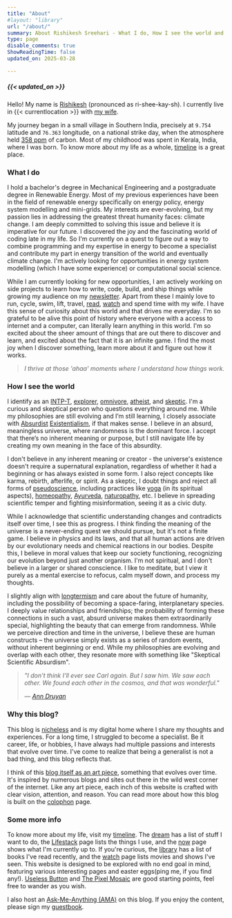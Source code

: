 ```yaml
---
title: "About"
#layout: "library"
url: "/about/"
summary: About Rishikesh Sreehari - What I do, How I see the world and why I write this blog.
type: page
disable_comments: true
ShowReadingTime: false
updated_on: 2025-03-28

---
```

#####  {{< updated_on >}}

Hello! My name is [Rishikesh](/name) (pronounced as ri-shee-kay-sh).
I currently live in {{< currentlocation >}} with [my wife](https://tibetanyeti.com/). 

My journey began in a small village in Southern India, precisely at `9.754` latitude and `76.363` longitude, on a national strike day, when the atmosphere held [358 ppm](https://www.co2levels.org) of carbon. Most of my childhood was spent in Kerala, India, where I was born. To know more about my life as a whole, [timeline](/timeline) is a great place.

### What I do

I hold a bachelor's degree in Mechanical Engineering and a postgraduate degree in Renewable Energy. Most of my previous experiences have been in the field of renewable energy specifically on energy policy, energy system modelling and mini-grids. My interests are ever-evolving, but my passion lies in addressing the greatest threat humanity faces: climate change. I am deeply committed to solving this issue and believe it is imperative for our future. I discovered the joy and the fascinating world of coding late in my life. So I'm currently on a quest to figure out a way to combine programming and my expertise in energy to become a specialist and contribute my part in energy transition of the world and eventually climate change. I'm actively looking for opportunities in energy system modelling (which I have some experience) or computational social science. 

While I am currently looking for new opportunities, I am actively working on side projects to learn how to write, code, build, and ship things while growing my audience on my [newsletter](/newsletter). Apart from these I mainly love to run, cycle, swim, lift, travel, [read](/library), [watch](/watch) and spend time with my wife. I have this sense of curiosity about this world and that drives me everyday. I'm so grateful to be alive this point of history where everyone with a access to internet and a computer, can literally learn anything in this world. I'm so excited about the sheer amount of things that are out there to discover and learn, and excited about the fact that it is an infinite game. I find the most joy when I discover something, learn more about it and figure out how it works. 

>_I thrive at those 'ahaa' moments where I understand how things work._

### How I see the world

I identify as an [INTP-T](https://www.16personalities.com/intp-personality), [explorer](https://principlesyou.com/archetypes/explorer), [omnivore](https://en.wikipedia.org/wiki/Omnivore), [atheist](https://en.wikipedia.org/wiki/Atheism), and [skeptic](https://en.wikipedia.org/wiki/Skepticism). I'm a curious and skeptical person who questions everything around me. While my philosophies are still evolving and I’m still learning, I closely associate with [Absurdist](https://en.wikipedia.org/wiki/Absurdism) [Existentialism](https://en.wikipedia.org/wiki/Existentialism), if that makes sense. I believe in an absurd, meaningless universe, where randomness is the dominant force. I accept that there’s no inherent meaning or purpose, but I still navigate life by creating my own meaning in the face of this absurdity.

I don't believe in any inherent meaning or creator - the universe's existence doesn't require a supernatural explanation, regardless of whether it had a beginning or has always existed in some form. I also reject concepts like karma, rebirth, afterlife, or spirit. As a skeptic, I doubt things and reject all forms of [pseudoscience](https://en.wikipedia.org/wiki/Pseudoscience), including practices like [yoga](https://en.wikipedia.org/wiki/Yoga) (in its spiritual aspects), [homeopathy](https://en.wikipedia.org/wiki/Homeopathy), [Ayurveda](https://en.wikipedia.org/wiki/Ayurveda), [naturopathy](https://en.wikipedia.org/wiki/Naturopathy), etc. I believe in spreading scientific temper and fighting misinformation, seeing it as a civic duty. 

While I acknowledge that scientific understanding changes and contradicts itself over time, I see this as progress. I think finding the meaning of the universe is a never-ending quest we should pursue, but it's not a finite game. I believe in physics and its laws, and that all human actions are driven by our evolutionary needs and chemical reactions in our bodies. Despite this, I believe in moral values that keep our society functioning, recognizing our evolution beyond just another organism. I'm not spiritual, and I don't believe in a larger or shared conscience. I like to meditate, but I view it purely as a mental exercise to refocus, calm myself down, and process my thoughts. 

I slightly align with [longtermism](https://en.wikipedia.org/wiki/Longtermism) and care about the future of humanity, including the possibility of becoming a space-faring, interplanetary species. I deeply value relationships and friendships; the probability of forming these connections in such a vast, absurd universe makes them extraordinarily special, highlighting the beauty that can emerge from randomness. While we perceive direction and time in the universe, I believe these are human constructs – the universe simply exists as a series of random events, without inherent beginning or end. While my philosophies are evolving and overlap with each other, they resonate more with something like "Skeptical Scientific Absurdism".

> _"I don't think I'll ever see Carl again. But I saw him. We saw each other. We found each other in the cosmos, and that was wonderful."_
>
> _― [Ann Druyan](https://en.wikipedia.org/wiki/Ann_Druyan)_

### Why this blog?

This blog is [nicheless](/nicheless) and is my digital home where I share my thoughts and experiences. For a long time, I struggled to become a specialist. Be it career, life, or hobbies, I have always had multiple passions and interests that evolve over time. I've come to realize that being a generalist is not a bad thing, and this blog reflects that.

I think of this [blog itself as an art piece](/blog-art), something that evolves over time. It's inspired by numerous blogs and sites out there in the wild west corner of the internet. Like any art piece, each inch of this website is crafted with clear vision, attention, and reason. You can read more about how this blog is built on the [colophon](/colophon) page. 
### Some more info

To know more about my life, visit my [timeline](/timeline). The [dream](/dream) has a list of stuff I want to do, the [Lifestack](/lifestack) page lists the things I use, and the [now](/now) page shows what I'm currently up to. If you're curious, the [library](/library) has a list of books I've read recently, and the [watch](/watch) page lists movies and shows I've seen. This website is designed to be explored with no end goal in mind, featuring various interesting pages and easter eggs(ping me, if you find any!). [Useless Button](/button) and [The Pixel Mosaic](/mosaic) are  good starting points, feel free to wander as you wish. 

I also host an [Ask-Me-Anything (AMA)](/ama) on this blog. If you enjoy the content, please sign my [guestbook](/guestbook).